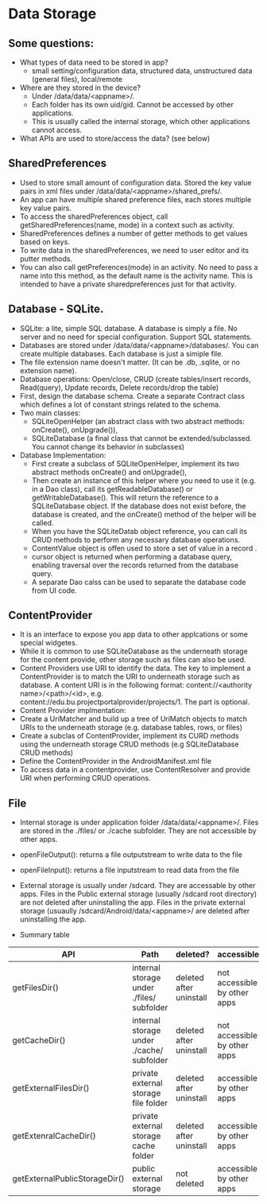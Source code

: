 # Data Storage
## Some questions:
* What types of data need to be stored in app?
  * small setting/configuration data, structured data, unstructured data (general files), local/remote
* Where are they stored in the device?
  * Under /data/data/\<appname\>/. 
  * Each folder has its own uid/gid. Cannot be accessed by other applications. 
  * This is usually called the internal storage, which other applications cannot access.
* What APIs are used to store/access the data? (see below)
## SharedPreferences
* Used to store small amount of configuration data. Stored the key value pairs in xml files under /data/data/\<appname\>/shared_prefs/.
* An app can have multiple shared preference files, each stores multiple key value pairs.
* To access the sharedPreferences object, call getSharedPreferences(name, mode) in a context such as activity.  
* SharedPreferences defines a number of getter methods to get values based on keys. 
* To write data in the sharedPreferences, we need to user editor and its putter methods. 
* You can also call getPreferences(mode) in an activity. No need to pass a name into this method, as the default name is the activity name. This is intended to have a private sharedpreferences just for that activity.
## Database - SQLite.
* SQLite: a lite, simple SQL database. A database is simply a file. No server and no need for special configuration. Support SQL statements.
* Databases are stored under /data/data/\<appname\>/databases/. You can create multiple databases. Each database is just a simiple file.
* The file extension name doesn't matter. (It can be .db, .sqlite, or no extension name).
* Database operations: Open/close, CRUD (create tables/insert records, Read(query), Update records, Delete records/drop the table)
* First, design the database schema. Create a separate Contract class which defines a lot of constant strings related to the schema.
* Two main classes: 
  * SQLiteOpenHelper (an abstract class with two abstract methods: onCreate(), onUpgrade()),
  * SQLiteDatabase (a final class that cannot be extended/subclassed. You cannot change its behavior in subclasses)
* Database Implementation:
  * First create a subclass of SQLiteOpenHelper, implement its two abstract methods onCreate() and onUpgrade(), 
  * Then create an instance of this helper where you need to use it (e.g. in a Dao class), call its getReadableDatabase() or getWritableDatabase(). This will return the reference to a SQLiteDatabase object. If the database does not exist before, the database is created, and the onCreate() method of the helper will be called.
  * When you have the SQLiteDatab object reference, you can call its CRUD methods to perform any necessary database operations.
  * ContentValue object is offen used to store a set of value in a record . 
  * cursor object is returned when performing a database query, enabling traversal over the records returned from the database query. 
  * A separate Dao calss can be used to separate the database code from UI code. 
 ## ContentProvider
 * It is an interface to expose you app data to other applcations or some special widgetes.
 * While it is common to use SQLiteDatabase as the underneath storage for the content provide, other storage such as files can also be used. 
 * Content Providers use URI to identify the data. The key to implement a ContentProvider is to match the URI to underneath storage such as database. A content URI is in the following format: content://\<authority name\>/\<path\>/\<id\>, e.g. content://edu.bu.projectportalprovider/projects/1. The <id> part is optional.
 * Content Provider implmentation:
  * Create a UriMatcher and build up a tree of UriMatch objects to match URIs to the underneath storage (e.g. database tables, rows, or files)
  * Create a subclas of ContentProvider, implement its CURD methods using the underneath storage CRUD methods (e.g SQLiteDatabase CRUD methods)
 * Define the ContentProvider in the AndroidManifest.xml file
 * To access data in a contentprovider, use ContentResolver and provide URI when performing CRUD operations. 
## File
 * Internal storage is under application folder /data/data/\<appname\>/. Files are stored in the ./files/ or ./cache subfolder. They are not accessible by other apps.
  * openFileOutput(): returns a file outputstream to write data to the file
  * openFileInput():  returns a file inputstream to read data from the file
 * External storage is usually under /sdcard. They are accessable by other apps. Files in the Public external storage (usually /sdcard root directory) are not deleted after uninstalling the app. Files in the private external storage (usuaully /sdcard/Android/data/\<appname\>/ are deleted after uninstalling the app. 

* Summary table

|API|Path|deleted?|accessible|
|---|---|---|---|
| getFilesDir()|internal storage under ./files/ subfolder |deleted after uninstall | not accessible by other apps
| getCacheDir()|internal storage under ./cache/ subfolder | deleted after uninstall| not accessible by other apps
| getExternalFilesDir()| private external storage file folder | deleted after uninstall| accessible by other apps
| getExtenralCacheDir()| private external storage cache folder | deleted after uninstall| accessible by other apps
| getExternalPublicStorageDir()| public external storage | not deleted|  accessible by other apps
 
  
  








